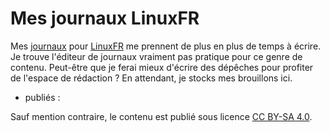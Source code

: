 # Mes journaux LinuxFR

Mes [journaux](https://linuxfr.org/users/killruana) pour [LinuxFR](https://linuxfr.org) me prennent de plus en plus de temps à écrire. Je trouve l'éditeur de journaux vraiment pas pratique pour ce genre de contenu. Peut-être que je ferai mieux d'écrire des dépêches pour profiter de l'espace de rédaction ? En attendant, je stocks mes brouillons ici.

- publiés :

Sauf mention contraire, le contenu est publié sous licence [CC BY-SA 4.0](https://creativecommons.org/licenses/by-sa/4.0/deed.fr).